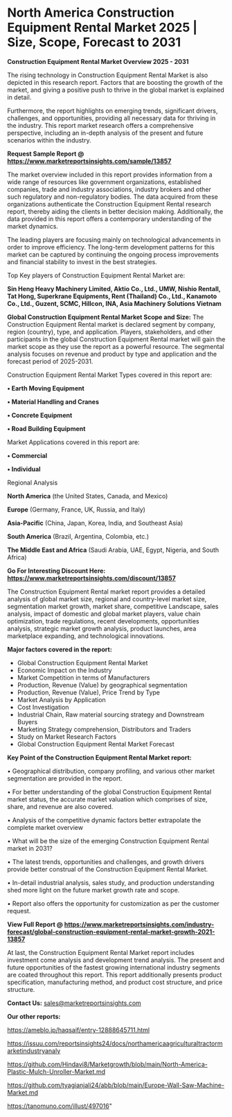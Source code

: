  # North America Construction Equipment Rental Market 2025 | Size, Scope, Forecast to 2031

<Strong> Construction Equipment Rental Market Overview 2025 - 2031</strong>

The rising technology in Construction Equipment Rental Market is also depicted in this research report. Factors that are boosting the growth of the market, and giving a positive push to thrive in the global market is explained in detail.

Furthermore, the report highlights on emerging trends, significant drivers, challenges, and opportunities, providing all necessary data for thriving in the industry. This report market research offers a comprehensive perspective, including an in-depth analysis of the present and future scenarios within the industry.

<strong>Request Sample Report @ <a href=https://www.marketreportsinsights.com/sample/13857>https://www.marketreportsinsights.com/sample/13857</a></strong>

The market overview included in this report provides information from a wide range of resources like government organizations, established companies, trade and industry associations, industry brokers and other such regulatory and non-regulatory bodies. The data acquired from these organizations authenticate the Construction Equipment Rental research report, thereby aiding the clients in better decision making. Additionally, the data provided in this report offers a contemporary understanding of the market dynamics.

The leading players are focusing mainly on technological advancements in order to improve efficiency. The long-term development patterns for this market can be captured by continuing the ongoing process improvements and financial stability to invest in the best strategies.

Top Key players of Construction Equipment Rental Market are:

<strong>Sin Heng Heavy Machinery Limited, Aktio Co., Ltd., UMW, Nishio Rentall, Tat Hong, Superkrane Equipments, Rent (Thailand) Co., Ltd., Kanamoto Co., Ltd., Guzent, SCMC, Hillcon, INA, Asia Machinery Solutions Vietnam</strong>

<strong><b>Global Construction Equipment Rental Market Scope and Size:</b></strong>
The Construction Equipment Rental market is declared segment by company, region (country), type, and application. Players, stakeholders, and other participants in the global Construction Equipment Rental market will gain the market scope as they use the report as a powerful resource. The segmental analysis focuses on revenue and product by type and application and the forecast period of 2025-2031.

Construction Equipment Rental Market Types covered in this report are:

<strong>• Earth Moving Equipment

• Material Handling and Cranes

• Concrete Equipment

• Road Building Equipment</strong>

Market Applications covered in this report are:

<strong>• Commercial

• Individual</strong> 

Regional Analysis

<strong>North America</strong> (the United States, Canada, and Mexico)

<strong>Europe</strong> (Germany, France, UK, Russia, and Italy)

<strong>Asia-Pacific</strong> (China, Japan, Korea, India, and Southeast Asia)

<strong>South America</strong> (Brazil, Argentina, Colombia, etc.)

<strong>The Middle East and Africa</strong> (Saudi Arabia, UAE, Egypt, Nigeria, and South Africa)

<strong>Go For Interesting Discount Here: <a href=https://www.marketreportsinsights.com/discount/13857>https://www.marketreportsinsights.com/discount/13857</a></strong>

The Construction Equipment Rental market report provides a detailed analysis of global market size, regional and country-level market size, segmentation market growth, market share, competitive Landscape, sales analysis, impact of domestic and global market players, value chain optimization, trade regulations, recent developments, opportunities analysis, strategic market growth analysis, product launches, area marketplace expanding, and technological innovations.

<strong><b>Major factors covered in the report:</b></strong>
<ul>
  <li>Global Construction Equipment Rental Market </li>
  <li>Economic Impact on the Industry</li>
  <li>Market Competition in terms of Manufacturers</li>
  <li>Production, Revenue (Value) by geographical segmentation</li>
  <li>Production, Revenue (Value), Price Trend by Type</li>
  <li>Market Analysis by Application</li>
  <li>Cost Investigation</li>
  <li>Industrial Chain, Raw material sourcing strategy and Downstream Buyers</li>
  <li>Marketing Strategy comprehension, Distributors and Traders</li>
  <li>Study on Market Research Factors</li>
  <li>Global Construction Equipment Rental Market Forecast</li>
</ul>

<strong><b>Key Point of the Construction Equipment Rental Market report:</b></strong>

• Geographical distribution, company profiling, and various other market segmentation are provided in the report.

• For better understanding of the global Construction Equipment Rental market status, the accurate market valuation which comprises of size, share, and revenue are also covered.

• Analysis of the competitive dynamic factors better extrapolate the complete market overview

• What will be the size of the emerging Construction Equipment Rental market in 2031?

• The latest trends, opportunities and challenges, and growth drivers provide better construal of the Construction Equipment Rental Market.

• In-detail industrial analysis, sales study, and production understanding shed more light on the future market growth rate and scope.

• Report also offers the opportunity for customization as per the customer request.

<strong><b>View Full Report @ <a href=https://www.marketreportsinsights.com/industry-forecast/global-construction-equipment-rental-market-growth-2021-13857>https://www.marketreportsinsights.com/industry-forecast/global-construction-equipment-rental-market-growth-2021-13857</a></b></strong>


At last, the Construction Equipment Rental Market report includes investment come analysis and development trend analysis. The present and future opportunities of the fastest growing international industry segments are coated throughout this report. This report additionally presents product specification, manufacturing method, and product cost structure, and price structure.

<strong>Contact Us:</strong>
sales@marketreportsinsights.com

<strong>Our other reports:</strong>

<a href=https://ameblo.jp/haqsaif/entry-12888645711.html>https://ameblo.jp/haqsaif/entry-12888645711.html</a>

<a href=https://issuu.com/reportsinsights24/docs/northamericaagriculturaltractormarketindustryanaly>https://issuu.com/reportsinsights24/docs/northamericaagriculturaltractormarketindustryanaly</a>

<a href=https://github.com/Hindavi8/Marketgrowth/blob/main/North-America-Plastic-Mulch-Unroller-Market.md>https://github.com/Hindavi8/Marketgrowth/blob/main/North-America-Plastic-Mulch-Unroller-Market.md</a>

<a href=https://github.com/tyagianjali24/abb/blob/main/Europe-Wall-Saw-Machine-Market.md>https://github.com/tyagianjali24/abb/blob/main/Europe-Wall-Saw-Machine-Market.md</a>

<a href=https://tanomuno.com/illust/497016>https://tanomuno.com/illust/497016</a>"

